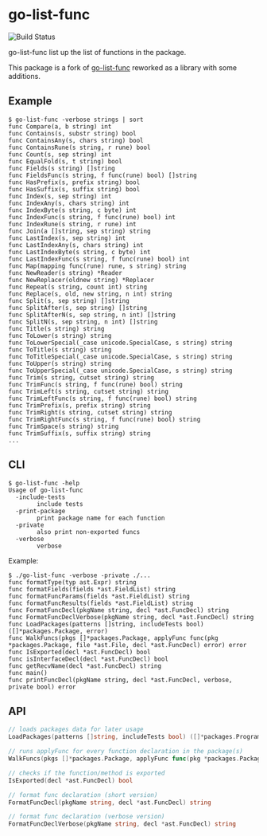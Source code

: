 # go-list-func

![Build Status](https://github.com/tony2001/go-list-func/workflows/Go/badge.svg)

go-list-func list up the list of functions in the package.

This package is a fork of [go-list-func](github.com/AkihiroSuda/go-list-func) reworked as a library with some additions.

## Example

    $ go-list-func -verbose strings | sort
    func Compare(a, b string) int
    func Contains(s, substr string) bool
    func ContainsAny(s, chars string) bool
    func ContainsRune(s string, r rune) bool
    func Count(s, sep string) int
    func EqualFold(s, t string) bool
    func Fields(s string) []string
    func FieldsFunc(s string, f func(rune) bool) []string
    func HasPrefix(s, prefix string) bool
    func HasSuffix(s, suffix string) bool
    func Index(s, sep string) int
    func IndexAny(s, chars string) int
    func IndexByte(s string, c byte) int
    func IndexFunc(s string, f func(rune) bool) int
    func IndexRune(s string, r rune) int
    func Join(a []string, sep string) string
    func LastIndex(s, sep string) int
    func LastIndexAny(s, chars string) int
    func LastIndexByte(s string, c byte) int
    func LastIndexFunc(s string, f func(rune) bool) int
    func Map(mapping func(rune) rune, s string) string
    func NewReader(s string) *Reader
    func NewReplacer(oldnew string) *Replacer
    func Repeat(s string, count int) string
    func Replace(s, old, new string, n int) string
    func Split(s, sep string) []string
    func SplitAfter(s, sep string) []string
    func SplitAfterN(s, sep string, n int) []string
    func SplitN(s, sep string, n int) []string
    func Title(s string) string
    func ToLower(s string) string
    func ToLowerSpecial(_case unicode.SpecialCase, s string) string
    func ToTitle(s string) string
    func ToTitleSpecial(_case unicode.SpecialCase, s string) string
    func ToUpper(s string) string
    func ToUpperSpecial(_case unicode.SpecialCase, s string) string
    func Trim(s string, cutset string) string
    func TrimFunc(s string, f func(rune) bool) string
    func TrimLeft(s string, cutset string) string
    func TrimLeftFunc(s string, f func(rune) bool) string
    func TrimPrefix(s, prefix string) string
    func TrimRight(s string, cutset string) string
    func TrimRightFunc(s string, f func(rune) bool) string
    func TrimSpace(s string) string
    func TrimSuffix(s, suffix string) string
	...

## CLI

    $ go-list-func -help
    Usage of go-list-func
      -include-tests
            include tests
      -print-package
            print package name for each function
      -private
            also print non-exported funcs
      -verbose
            verbose

Example:
```
$ ./go-list-func -verbose -private ./...
func formatType(typ ast.Expr) string
func formatFields(fields *ast.FieldList) string
func formatFuncParams(fields *ast.FieldList) string
func formatFuncResults(fields *ast.FieldList) string
func FormatFuncDecl(pkgName string, decl *ast.FuncDecl) string
func FormatFuncDeclVerbose(pkgName string, decl *ast.FuncDecl) string
func LoadPackages(patterns []string, includeTests bool) ([]*packages.Package, error)
func WalkFuncs(pkgs []*packages.Package, applyFunc func(pkg *packages.Package, file *ast.File, decl *ast.FuncDecl) error) error
func IsExported(decl *ast.FuncDecl) bool
func isInterfaceDecl(decl *ast.FuncDecl) bool
func getRecvName(decl *ast.FuncDecl) string
func main()
func printFuncDecl(pkgName string, decl *ast.FuncDecl, verbose, private bool) error

```

## API
```go
// loads packages data for later usage
LoadPackages(patterns []string, includeTests bool) ([]*packages.Program, error)

// runs applyFunc for every function declaration in the package(s)
WalkFuncs(pkgs []*packages.Package, applyFunc func(pkg *packages.Package, file *ast.File, decl *ast.FuncDecl) error) error

// checks if the function/method is exported
IsExported(decl *ast.FuncDecl) bool

// format func declaration (short version)
FormatFuncDecl(pkgName string, decl *ast.FuncDecl) string

// format func declaration (verbose version)
FormatFuncDeclVerbose(pkgName string, decl *ast.FuncDecl) string
```
